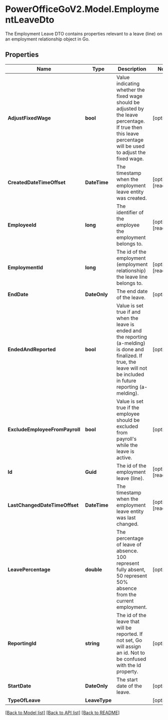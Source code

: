 # PowerOfficeGoV2.Model.EmploymentLeaveDto
The Employment Leave DTO contains properties relevant to a leave (line) on an employment relationship object in Go.

## Properties

Name | Type | Description | Notes
------------ | ------------- | ------------- | -------------
**AdjustFixedWage** | **bool** | Value indicating whether the fixed wage should be adjusted by the leave percentage.  If true then this leave percentage will be used to adjust the fixed wage. | [optional] 
**CreatedDateTimeOffset** | **DateTime** | The timestamp when the employment leave entity was created. | [optional] [readonly] 
**EmployeeId** | **long** | The identifier of the employee the employment belongs to. | [optional] [readonly] 
**EmploymentId** | **long** | The id of the employment (employment relationship) the leave line belongs to. | [optional] [readonly] 
**EndDate** | **DateOnly** | The end date of the leave. | [optional] 
**EndedAndReported** | **bool** | Value is set true if and when the leave is ended and the reporting (a-melding) is done and finalized.  If true, the leave will not be included in future reporting (a-melding). | [optional] 
**ExcludeEmployeeFromPayroll** | **bool** | Value is set true if the employee should be excluded from payroll&#39;s while the leave is active. | [optional] 
**Id** | **Guid** | The id of the employment leave (line). | [optional] [readonly] 
**LastChangedDateTimeOffset** | **DateTime** | The timestamp when the employment leave entity was last changed. | [optional] [readonly] 
**LeavePercentage** | **double** | The percentage of leave of absence.  100 represent fully absent,  50 represent 50% absence from the current employment. | [optional] 
**ReportingId** | **string** | The id of the leave that will be reported.   If not set, Go will assign an id.   Not to be confused with the Id property. | [optional] 
**StartDate** | **DateOnly** | The start date of the leave. | [optional] 
**TypeOfLeave** | **LeaveType** |  | [optional] 

[[Back to Model list]](../../README.md#documentation-for-models) [[Back to API list]](../../README.md#documentation-for-api-endpoints) [[Back to README]](../../README.md)

